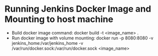 # Running Jenkins Docker Image and Mounting to host machine

* Build docker image command: docker build -t <image_name> .
* Run docker image with volume mounting: docker run -p 8080:8080 -v jenkins_home:/var/jenkins_home  -v /var/run/docker.sock:/var/run/docker.sock  <image_name>